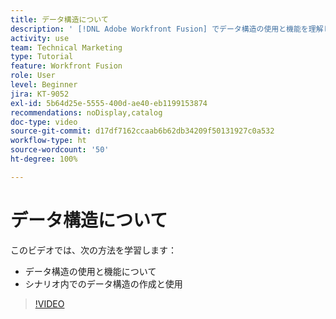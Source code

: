 ```yaml
---
title: データ構造について
description: ' [!DNL Adobe Workfront Fusion] でデータ構造の使用と機能を理解し、シナリオ内でデータ構造を作成して使用する方法について説明します。'
activity: use
team: Technical Marketing
type: Tutorial
feature: Workfront Fusion
role: User
level: Beginner
jira: KT-9052
exl-id: 5b64d25e-5555-400d-ae40-eb1199153874
recommendations: noDisplay,catalog
doc-type: video
source-git-commit: d17df7162ccaab6b62db34209f50131927c0a532
workflow-type: ht
source-wordcount: '50'
ht-degree: 100%

---
```


# データ構造について

このビデオでは、次の方法を学習します：

* データ構造の使用と機能について
* シナリオ内でのデータ構造の作成と使用

>[!VIDEO](https://video.tv.adobe.com/v/3417953/?quality=12&learn=on&enablevpops&captions=jpn)
